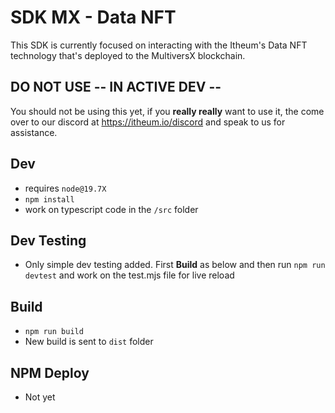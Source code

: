 # SDK MX - Data NFT
This SDK is currently focused on interacting with the Itheum's Data NFT technology that's deployed to the MultiversX blockchain.

## DO NOT USE -- IN ACTIVE DEV -- 
You should not be using this yet, if you **really really** want to use it, the come over to our discord at https://itheum.io/discord and speak to us for assistance. 

## Dev
- requires `node@19.7X`
- `npm install`
- work on typescript code in the `/src` folder

## Dev Testing
- Only simple dev testing added. First **Build** as below and then run `npm run devtest` and work on the test.mjs file for live reload

## Build
- `npm run build`
- New build is sent to `dist` folder

## NPM Deploy
- Not yet